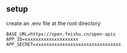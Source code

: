## setup
create an .env file at the root directory
```
BASE_URL=https://open.feishu.cn/open-apis
APP_ID=xxxxxxxxxxxxxxxxxxxx
APP_SECRET=xxxxxxxxxxxxxxxxxxxxxxxxxxxxxxxx
```